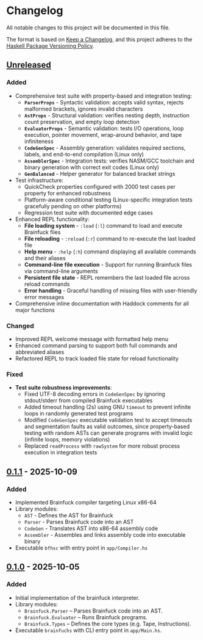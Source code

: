 # Changelog

All notable changes to this project will be documented in this file.

The format is based on [Keep a Changelog](https://keepachangelog.com/en/1.1.0/),
and this project adheres to the [Haskell Package Versioning Policy](https://pvp.haskell.org/).

## [Unreleased]

### Added
- Comprehensive test suite with property-based and integration testing:
  - **`ParserProps`** - Syntactic validation: accepts valid syntax, rejects malformed brackets, ignores invalid characters
  - **`AstProps`** - Structural validation: verifies nesting depth, instruction count preservation, and empty loop detection
  - **`EvaluatorProps`** - Semantic validation: tests I/O operations, loop execution, pointer movement, wrap-around behavior, and tape infiniteness
  - **`CodeGenSpec`** - Assembly generation: validates required sections, labels, and end-to-end compilation (Linux only)
  - **`AssemblerSpec`** - Integration tests: verifies NASM/GCC toolchain and binary generation with correct exit codes (Linux only)
  - **`GenBalanced`** - Helper generator for balanced bracket strings
- Test infrastructure:
  - QuickCheck properties configured with 2000 test cases per property for enhanced robustness
  - Platform-aware conditional testing (Linux-specific integration tests gracefully pending on other platforms)
  - Regression test suite with documented edge cases
- Enhanced REPL functionality:
  - **File loading system** - `:load` (`:l`) command to load and execute Brainfuck files
  - **File reloading** - `:reload` (`:r`) command to re-execute the last loaded file
  - **Help menu** - `:help` (`:h`) command displaying all available commands and their aliases
  - **Command-line file execution** - Support for running Brainfuck files via command-line arguments
  - **Persistent file state** - REPL remembers the last loaded file across reload commands
  - **Error handling** - Graceful handling of missing files with user-friendly error messages
- Comprehensive inline documentation with Haddock comments for all major functions

### Changed
- Improved REPL welcome message with formatted help menu
- Enhanced command parsing to support both full commands and abbreviated aliases
- Refactored REPL to track loaded file state for reload functionality

### Fixed
- **Test suite robustness improvements**:
  - Fixed UTF-8 decoding errors in `CodeGenSpec` by ignoring stdout/stderr from compiled Brainfuck executables
  - Added timeout handling (2s) using GNU `timeout` to prevent infinite loops in randomly generated test programs
  - Modified `CodeGenSpec` executable validation test to accept timeouts and segmentation faults as valid outcomes, since property-based testing with random ASTs can generate programs with invalid logic (infinite loops, memory violations)
  - Replaced `readProcess` with `rawSystem` for more robust process execution in integration tests

## [0.1.1] - 2025-10-09

### Added
- Implemented Brainfuck compiler targeting Linux x86-64
- Library modules:
  - `AST` - Defines the AST for Brainfuck
  - `Parser` - Parses Brainfuck code into an AST
  - `CodeGen` - Translates AST into x86-64 assembly code
  - `Assembler` - Assembles and links assembly code into executable binary
- Executable `bfhsc` with entry point in `app/Compiler.hs`

## [0.1.0] - 2025-10-05

### Added
- Initial implementation of the brainfuck interpreter.
- Library modules:
  - `Brainfuck.Parser` – Parses Brainfuck code into an AST.
  - `Brainfuck.Evaluator` – Runs Brainfuck programs.
  - `Brainfuck.Types` – Defines the core types (e.g. Tape, Instructions).
- Executable `brainfuchs` with CLI entry point in `app/Main.hs`.

[Unreleased]: https://github.com/igorMSoares/brainfuchs/compare/v0.1.1...develop
[0.1.1]: https://github.com/igorMSoares/brainfuchs/compare/v0.1.0...v0.1.1
[0.1.0]: https://github.com/igorMSoares/brainfuchs/releases/tag/v0.1.0
